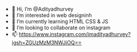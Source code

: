 - 👋 Hi, I’m @Adityadhurvey
- 👀 I’m interested in web designinh
- 🌱 I’m currently learning HTML CSS & JS
- 💞️ I’m looking to collaborate on instagram
- 📫 https://www.instagram.com/imadityadhurvey?igsh=ZGUzMzM3NWJiOQ==

<!---
Adityadhurvey/Adityadhurvey is a ✨ special ✨ repository because its `README.md` (this file) appears on your GitHub profile.
You can click the Preview link to take a look at your changes.
--->
